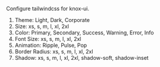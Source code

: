 Configure tailwindcss for knox-ui.
1. Theme: Light, Dark, Corporate
2. Size: xs, s, m, l, xl, 2xl
3. Color: Primary, Secondary, Success, Warning, Error, Info
4. Font Size: xs, s, m, l, xl, 2xl
5. Animation: Ripple, Pulse, Pop
6. Border Radius: xs, s, m, l, xl, 2xl
7. Shadow: xs, s, m, l, xl, 2xl, shadow-soft, shadow-inset
